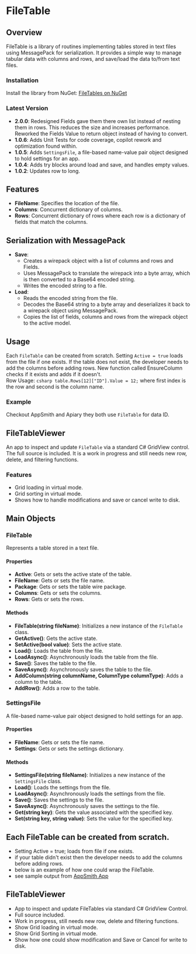 # FileTable 

## Overview
FileTable is a library of routines implementing tables stored in text files using MessagePack for serialization. It provides a simple way to manage tabular data with columns and rows, and save/load the data to/from text files.

### Installation
Install the library from NuGet:
[FileTables on NuGet](https://www.nuget.org/packages/FileTables)

### Latest Version
- **2.0.0**: Redesigned Fields gave them there own list instead of nesting them in rows. This reduces the size and increases performance. Reworked the Fields Value to return object instead of having to convert.
- **1.0.6**: Adds Unit Tests for code coverage, copilot rework and optimization found within.
- **1.0.5**: Adds `SettingsFile`, a file-based name-value pair object designed to hold settings for an app.
- **1.0.4**: Adds try blocks around load and save, and handles empty values.
- **1.0.2**: Updates row to long.

## Features
- **FileName**: Specifies the location of the file.
- **Columns**: Concurrent dictionary of columns.
- **Rows**: Concurrent dictionary of rows where each row is a dictionary of fields that match the columns.

## Serialization with MessagePack
- **Save**: 
  - Creates a wirepack object with a list of columns and rows and Fields.
  - Uses MessagePack to translate the wirepack into a byte array, which is then converted to a Base64 encoded string.
  - Writes the encoded string to a file.
- **Load**:
  - Reads the encoded string from the file.
  - Decodes the Base64 string to a byte array and deserializes it back to a wirepack object using MessagePack.
  - Copies the list of fields, columns and rows from the wirepack object to the active model.

## Usage
Each `FileTable` can be created from scratch. Setting `Active = true` loads from the file if one exists. If the table does not exist, the developer needs to add the columns before adding rows. New function called EnsureColumn checks if it exists and adds if it doesn't.     
Row Usage: 
```csharp table.Rows[12]["ID"].Value = 12;``` where first index is the row and second is the column name. 
### Example
Checkout AppSmith and Apiary they both use `FileTable` for data ID.
## FileTableViewer
An app to inspect and update `FileTable` via a standard C# GridView control. The full source is included. It is a work in progress and still needs new row, delete, and filtering functions.

### Features
- Grid loading in virtual mode.
- Grid sorting in virtual mode.
- Shows how to handle modifications and save or cancel write to disk.

## Main Objects

### FileTable
Represents a table stored in a text file.

#### Properties
- **Active**: Gets or sets the active state of the table.
- **FileName**: Gets or sets the file name.
- **Package**: Gets or sets the table wire package.
- **Columns**: Gets or sets the columns.
- **Rows**: Gets or sets the rows.

#### Methods
- **FileTable(string fileName)**: Initializes a new instance of the `FileTable` class.
- **GetActive()**: Gets the active state.
- **SetActive(bool value)**: Sets the active state.
- **Load()**: Loads the table from the file.
- **LoadAsync()**: Asynchronously loads the table from the file.
- **Save()**: Saves the table to the file.
- **SaveAsync()**: Asynchronously saves the table to the file.
- **AddColumn(string columnName, ColumnType columnType)**: Adds a column to the table.
- **AddRow()**: Adds a row to the table.

### SettingsFile
A file-based name-value pair object designed to hold settings for an app.

#### Properties
- **FileName**: Gets or sets the file name.
- **Settings**: Gets or sets the settings dictionary.

#### Methods
- **SettingsFile(string fileName)**: Initializes a new instance of the `SettingsFile` class.
- **Load()**: Loads the settings from the file.
- **LoadAsync()**: Asynchronously loads the settings from the file.
- **Save()**: Saves the settings to the file.
- **SaveAsync()**: Asynchronously saves the settings to the file.
- **Get(string key)**: Gets the value associated with the specified key.
- **Set(string key, string value)**: Sets the value for the specified key.

## Each FileTable can be created from scratch. 
  * Setting Active = true; loads from file if one exists. 
  * if your table didn't exist then the developer needs to add the columns before adding rows.
  * below is an example of how one could wrap the FileTable.
  * see sample output from [AppSmith App](https://github.com/mmeents/AppSmith) 

## FileTableViewer 
  * App to inspect and update FileTables via standard C# GridView Control.
  * Full source included. 
  * Work in progress, still needs new row, delete and filtering functions.
  * Show Grid loading in virtual mode.
  * Show Grid Sorting in virtual mode.
  * Show how one could show modification and Save or Cancel for write to disk.
  

